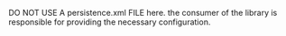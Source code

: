 DO NOT USE A persistence.xml FILE here.
the consumer of the library is responsible for providing the necessary configuration.
